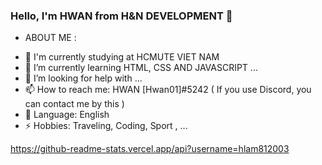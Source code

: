 ### Hello, I'm HWAN from H&N DEVELOPMENT 👋

* ABOUT ME :

- 🔭 I'm currently studying at HCMUTE VIET NAM
- 🌱 I’m currently learning HTML, CSS AND JAVASCRIPT ...
- 🤔 I’m looking for help with ...
- 📫 How to reach me: HWAN [Hwan01]#5242 ( If you use Discord, you can contact me by this )
- 🔷 Language: English
- ⚡ Hobbies: Traveling, Coding, Sport , ...

https://github-readme-stats.vercel.app/api?username=hlam812003
